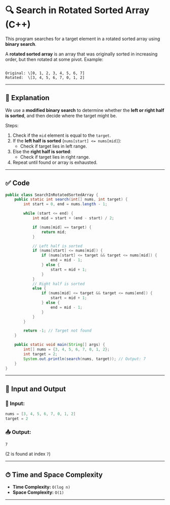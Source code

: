 
# 🔍 Search in Rotated Sorted Array (C++)

This program searches for a target element in a rotated sorted array using **binary search**.

A **rotated sorted array** is an array that was originally sorted in increasing order, but then rotated at some pivot. Example:
```

Original: \[0, 1, 2, 3, 4, 5, 6, 7]
Rotated:  \[3, 4, 5, 6, 7, 0, 1, 2]

````

---

## 📘 Explanation

We use a **modified binary search** to determine whether the **left or right half is sorted**, and then decide where the target might be.

Steps:
1. Check if the `mid` element is equal to the `target`.
2. If the **left half is sorted** (`nums[start] <= nums[mid]`):
   - Check if target lies in left range.
3. Else the **right half is sorted**:
   - Check if target lies in right range.
4. Repeat until found or array is exhausted.

---

## ✅ Code

```java
public class SearchInRotatedSortedArray {
    public static int search(int[] nums, int target) {
        int start = 0, end = nums.length - 1;

        while (start <= end) {
            int mid = start + (end - start) / 2;

            if (nums[mid] == target) {
                return mid;
            }

            // Left half is sorted
            if (nums[start] <= nums[mid]) {
                if (nums[start] <= target && target <= nums[mid]) {
                    end = mid - 1;
                } else {
                    start = mid + 1;
                }
            }
            // Right half is sorted
            else {
                if (nums[mid] <= target && target <= nums[end]) {
                    start = mid + 1;
                } else {
                    end = mid - 1;
                }
            }
        }

        return -1; // Target not found
    }

    public static void main(String[] args) {
        int[] nums = {3, 4, 5, 6, 7, 0, 1, 2};
        int target = 2;
        System.out.println(search(nums, target)); // Output: 7
    }
}

````

---

## 🧪 Input and Output

### 📝 Input:

```cpp
nums = [3, 4, 5, 6, 7, 0, 1, 2]
target = 2
```

### 📤 Output:

```
7
```

(2 is found at index `7`)

---

## ⏱ Time and Space Complexity

* **Time Complexity:** `O(log n)`
* **Space Complexity:** `O(1)`

---
